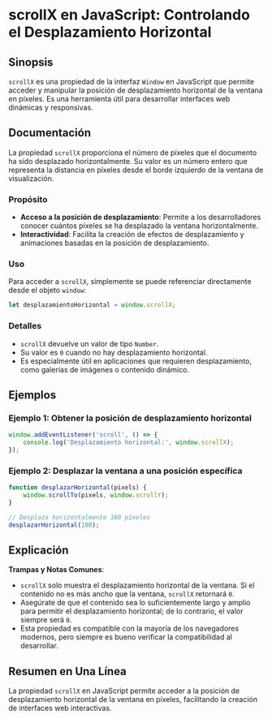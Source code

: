 <!--
Meta Description: # scrollX en JavaScript: Controlando el Desplazamiento Horizontal ## Sinopsis `scrollX` es una propiedad de la interfaz `Window` en JavaScript que per...
Meta Keywords: desplazamiento, scrollx, horizontal, window, ventana
-->

# scrollX en JavaScript: Controlando el Desplazamiento Horizontal

## Sinopsis
`scrollX` es una propiedad de la interfaz `Window` en JavaScript que permite acceder y manipular la posición de desplazamiento horizontal de la ventana en píxeles. Es una herramienta útil para desarrollar interfaces web dinámicas y responsivas.

## Documentación
La propiedad `scrollX` proporciona el número de píxeles que el documento ha sido desplazado horizontalmente. Su valor es un número entero que representa la distancia en píxeles desde el borde izquierdo de la ventana de visualización.

### Propósito
- **Acceso a la posición de desplazamiento**: Permite a los desarrolladores conocer cuántos píxeles se ha desplazado la ventana horizontalmente.
- **Interactividad**: Facilita la creación de efectos de desplazamiento y animaciones basadas en la posición de desplazamiento.

### Uso
Para acceder a `scrollX`, simplemente se puede referenciar directamente desde el objeto `window`:

```javascript
let desplazamientoHorizontal = window.scrollX;
```

### Detalles
- `scrollX` devuelve un valor de tipo `Number`.
- Su valor es `0` cuando no hay desplazamiento horizontal.
- Es especialmente útil en aplicaciones que requieren desplazamiento, como galerías de imágenes o contenido dinámico.

## Ejemplos

### Ejemplo 1: Obtener la posición de desplazamiento horizontal
```javascript
window.addEventListener('scroll', () => {
    console.log('Desplazamiento horizontal:', window.scrollX);
});
```

### Ejemplo 2: Desplazar la ventana a una posición específica
```javascript
function desplazarHorizontal(pixels) {
    window.scrollTo(pixels, window.scrollY);
}

// Desplaza horizontalmente 100 píxeles
desplazarHorizontal(100);
```

## Explicación
**Trampas y Notas Comunes**:
- `scrollX` solo muestra el desplazamiento horizontal de la ventana. Si el contenido no es más ancho que la ventana, `scrollX` retornará `0`.
- Asegúrate de que el contenido sea lo suficientemente largo y amplio para permitir el desplazamiento horizontal; de lo contrario, el valor siempre será `0`.
- Esta propiedad es compatible con la mayoría de los navegadores modernos, pero siempre es bueno verificar la compatibilidad al desarrollar.

## Resumen en Una Línea
La propiedad `scrollX` en JavaScript permite acceder a la posición de desplazamiento horizontal de la ventana en píxeles, facilitando la creación de interfaces web interactivas.
